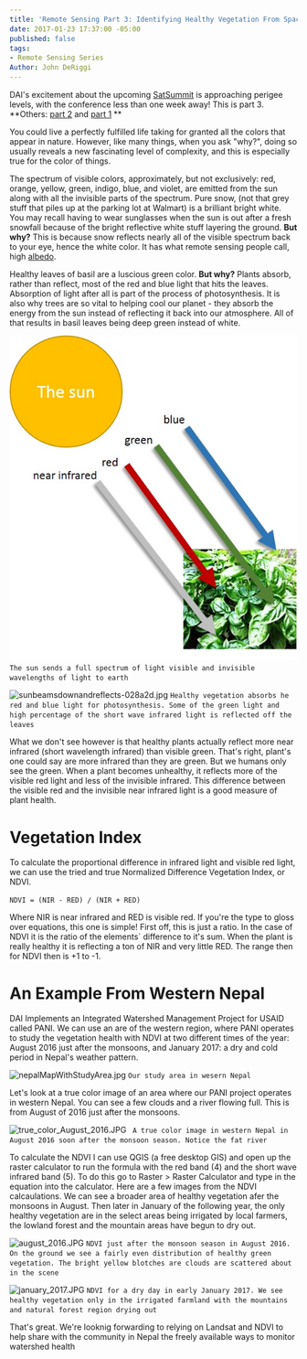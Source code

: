 ```yaml
---
title: 'Remote Sensing Part 3: Identifying Healthy Vegetation From Space!'
date: 2017-01-23 17:37:00 -05:00
published: false
tags:
- Remote Sensing Series
Author: John DeRiggi
---
```


DAI's excitement about the upcoming [SatSummit](https://satsummit.io/) is approaching perigee levels, with the conference less than one week away! This is part 3. **Others: [part 2](https://dai-global-digital.com/part-2-la-la-landsat-making-use-of-landsat-imagery.html) and [part 1](https://dai-global-digital.com/remote-sensing-of-the-earth.html) **


You could live a perfectly fulfilled life taking for granted all the colors that appear in nature. However, like many things, when you ask "why?", doing so usually reveals a new fascinating level of complexity, and this is especially true for the color of things.

The spectrum of visible colors, approximately, but not exclusively: red, orange, yellow, green, indigo, blue, and violet, are emitted from the sun along with all the invisible parts of the spectrum. Pure snow, (not that grey stuff that piles up at the parking lot at Walmart) is a brilliant bright white. You may recall having to wear sunglasses when the sun is out after a fresh snowfall because of the bright reflective white stuff layering the ground. **But why?** This is because snow reflects nearly all of the visible spectrum back to your eye, hence the white color. It has what remote sensing people call, high [albedo](https://en.wikipedia.org/wiki/Albedo).

Healthy leaves of basil are a luscious green color. **But why?** Plants absorb, rather than reflect, most of the red and blue light that hits the leaves. Absorption of light after all is part of the process of photosynthesis. It is also why trees are so vital to helping cool our planet - they absorb the energy from the sun instead of reflecting it back into our atmosphere. All of that results in basil leaves being deep green instead of white. 


![sunbeamingdownlight.jpg](/uploads/sunbeamingdownlight.jpg)
```The sun sends a full spectrum of light visible and invisible wavelengths of light to earth```

![sunbeamsdownandreflects-028a2d.jpg](/uploads/sunbeamsdownandreflects-028a2d.jpg)
```Healthy vegetation absorbs he red and blue light for photosynthesis. Some of the green light and high percentage of the short wave infrared light is reflected off the leaves```

What we don't see however is that healthy plants actually reflect more near infrared (short wavelength infrared) than visible green. That's right, plant's one could say are more infrared than they are green. But we humans only see the green. When a plant becomes unhealthy, it reflects more of the visible red light and less of the invisible infrared. This difference between the visible red and the invisible near infrared light is a good measure of plant health. 

# Vegetation Index

To calculate the proportional difference in infrared light and visible red light, we can use the tried and true Normalized Difference Vegetation Index, or NDVI.

`NDVI = (NIR - RED) / (NIR + RED)`

Where NIR is near infrared and RED is visible red. If you're the type to gloss over equations, this one is simple! First off, this is just a ratio. In the case of NDVI it is the ratio of the elements` difference to it's sum. When the plant is really healthy it is reflecting a ton of NIR and very little RED. The range then for NDVI then is +1 to -1.

# An Example From Western Nepal
DAI Implements an Integrated Watershed Management Project for USAID called PANI. We can use an are of the western region, where PANI operates to study the vegetation health with NDVI at two different times of the year: August 2016 just after the monsoons, and January 2017: a dry and cold period in Nepal's weather pattern.

![nepalMapWithStudyArea.jpg](/uploads/nepalMapWithStudyArea.jpg)
```Our study area in wesern Nepal```

Let's look at a true color image of an area where our PANI project operates in western Nepal. You can see a few clouds and a river flowing full. This is from August of 2016 just after the monsoons.

![true_color_August_2016.JPG](/uploads/true_color_August_2016.JPG)
``` A true color image in western Nepal in August 2016 soon after the monsoon season. Notice the fat river```

To calculate the NDVI I can use QGIS (a free desktop GIS) and open up the raster calculator to run the formula with the red band (4) and the short wave infrared band (5). To do this go to Raster > Raster Calculator and type in the equation into the calculator. Here are a few images from the NDVI calcaulations. We can see a broader area of healthy vegetation afer the monsoons in August. Then later in January of the following year, the only healthy vegetation are in the select areas being irrigated by local farmers, the lowland forest and the mountain areas have begun to dry out.

![august_2016.JPG](/uploads/august_2016.JPG)
```NDVI just after the monsoon season in August 2016. On the ground we see a fairly even distribution of healthy green vegetation. The bright yellow blotches are clouds are scattered about in the scene```

![january_2017.JPG](/uploads/january_2017.JPG)
```NDVI for a dry day in early January 2017. We see healthy vegetation only in the irrigated farmland with the mountains and natural forest region drying out```


That's great. We're looknig forwarding to relying on Landsat and NDVI to help share with the community in Nepal the freely available ways to monitor watershed health 
